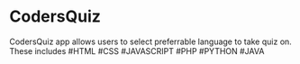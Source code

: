 # CodersQuiz

CodersQuiz app allows users to select preferrable language to take quiz on.
These includes 
#HTML
#CSS
#JAVASCRIPT
#PHP
#PYTHON
#JAVA
